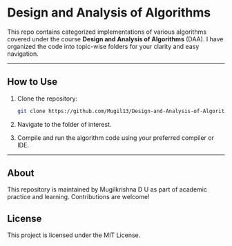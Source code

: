 # Design and Analysis of Algorithms

This repo contains categorized implementations of various algorithms covered under the course **Design and Analysis of Algorithms** (DAA). I have organized the code into topic-wise folders for your clarity and easy navigation.

---

## How to Use

1. Clone the repository:
   ```bash
   git clone https://github.com/Mugil13/Design-and-Analysis-of-Algorithms.git

2. Navigate to the folder of interest.

3. Compile and run the algorithm code using your preferred compiler or IDE.

---

## About
This repository is maintained by Mugilkrishna D U as part of academic practice and learning. Contributions are welcome!

## License
This project is licensed under the MIT License.
